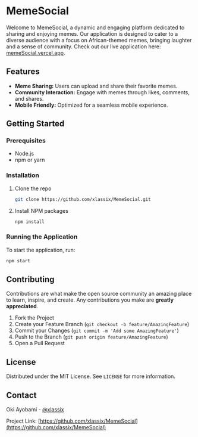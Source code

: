 
# MemeSocial

Welcome to MemeSocial, a dynamic and engaging platform dedicated to sharing and enjoying memes. Our application is designed to cater to a diverse audience with a focus on African-themed memes, bringing laughter and a sense of community. Check out our live application here: [memeSocial.vercel.app](https://memeSocial.vercel.app).

## Features

- **Meme Sharing:** Users can upload and share their favorite memes.
- **Community Interaction:** Engage with memes through likes, comments, and shares.
- **Mobile Friendly:** Optimized for a seamless mobile experience.

## Getting Started

### Prerequisites

- Node.js
- npm or yarn

### Installation

1. Clone the repo
   ```sh
   git clone https://github.com/xlassix/MemeSocial.git
   ```
2. Install NPM packages
   ```sh
   npm install
   ```

### Running the Application

To start the application, run:
   ```sh
   npm start
   ```

## Contributing

Contributions are what make the open source community an amazing place to learn, inspire, and create. Any contributions you make are **greatly appreciated**.

1. Fork the Project
2. Create your Feature Branch (`git checkout -b feature/AmazingFeature`)
3. Commit your Changes (`git commit -m 'Add some AmazingFeature'`)
4. Push to the Branch (`git push origin feature/AmazingFeature`)
5. Open a Pull Request

## License

Distributed under the MIT License. See `LICENSE` for more information.

## Contact

Oki Ayobami - [@xlassix](https://linkedin.com/in/xlassix)

Project Link: [https://github.com/xlassix/MemeSocial](https://github.com/xlassix/MemeSocial)
